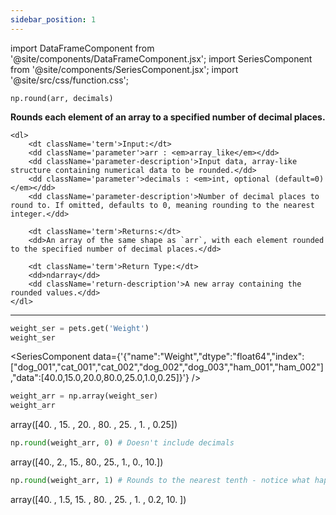```yaml
---
sidebar_position: 1
---
```


import DataFrameComponent from '@site/components/DataFrameComponent.jsx';
import SeriesComponent from '@site/components/SeriesComponent.jsx';
import '@site/src/css/function.css';

<code>np.round(arr, decimals)</code>

<div className='base'>
    <p><strong>Rounds each element of an array to a specified number of decimal places.</strong></p>

    <dl>
        <dt className='term'>Input:</dt>
        <dd className='parameter'>arr : <em>array_like</em></dd>
        <dd className='parameter-description'>Input data, array-like structure containing numerical data to be rounded.</dd>
        <dd className='parameter'>decimals : <em>int, optional (default=0)</em></dd>
        <dd className='parameter-description'>Number of decimal places to round to. If omitted, defaults to 0, meaning rounding to the nearest integer.</dd>

        <dt className='term'>Returns:</dt>
        <dd>An array of the same shape as `arr`, with each element rounded to the specified number of decimal places.</dd>

        <dt className='term'>Return Type:</dt>
        <dd>ndarray</dd>
        <dd className='return-description'>A new array containing the rounded values.</dd>
    </dl>
</div>


---

```python
weight_ser = pets.get('Weight')
weight_ser
```

<SeriesComponent data={'{"name":"Weight","dtype":"float64","index":["dog_001","cat_001","cat_002","dog_002","dog_003","ham_001","ham_002"],"data":[40.0,15.0,20.0,80.0,25.0,1.0,0.25]}'} />

```python
weight_arr = np.array(weight_ser)
weight_arr
```
array([40.  , 15.  , 20.  , 80.  , 25.  ,  1.  ,  0.25])

```python
np.round(weight_arr, 0) # Doesn't include decimals
```
array([40.,  2., 15., 80., 25.,  1.,  0., 10.])

```python
np.round(weight_arr, 1) # Rounds to the nearest tenth - notice what happens to 0.25!
```
array([40. ,  1.5, 15. , 80. , 25. ,  1. ,  0.2, 10. ])
